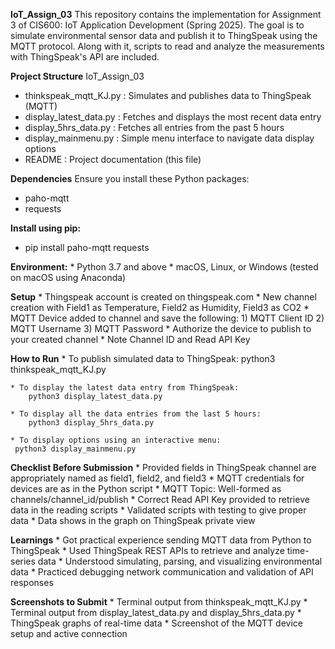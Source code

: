 **IoT_Assign_03**
This repository contains the implementation for Assignment 3 of CIS600: IoT Application Development (Spring 2025). 
The goal is to simulate environmental sensor data and publish it to ThingSpeak using the MQTT protocol. 
Along with it, scripts to read and analyze the measurements with ThingSpeak's API are included.

**Project Structure**
IoT_Assign_03
* thinkspeak_mqtt_KJ.py          : Simulates and publishes data to ThingSpeak (MQTT)
* display_latest_data.py         : Fetches and displays the most recent data entry
* display_5hrs_data.py           : Fetches all entries from the past 5 hours
* display_mainmenu.py            : Simple menu interface to navigate data display options
* README                         : Project documentation (this file)

**Dependencies**
Ensure you install these Python packages:
* paho-mqtt
* requests

**Install using pip:**
* pip install paho-mqtt requests

**Environment:**
	* Python 3.7 and above
	* macOS, Linux, or Windows (tested on macOS using Anaconda)

**Setup**
	* Thingspeak account is created on thingspeak.com
	* New channel creation with Field1 as Temperature, Field2 as Humidity, Field3 as CO2
	* MQTT Device added to channel and save the following:
		1) MQTT Client ID
	 	2) MQTT Username
		3) MQTT Password
	* Authorize the device to publish to your created channel
	* Note Channel ID and Read API Key

**How to Run**
	* To publish simulated data to ThingSpeak:
		python3 thinkspeak_mqtt_KJ.py
	
	* To display the latest data entry from ThingSpeak:
		python3 display_latest_data.py
	
	* To display all the data entries from the last 5 hours:
		python3 display_5hrs_data.py
	
	* To display options using an interactive menu:
	 python3 display_mainmenu.py

**Checklist Before Submission**
	* Provided fields in ThingSpeak channel are appropriately named as field1, field2, and field3
	* MQTT credentials for devices are as in the Python script
	* MQTT Topic: Well-formed as channels/channel_id/publish
	* Correct Read API Key provided to retrieve data in the reading scripts
	* Validated scripts with testing to give proper data
	* Data shows in the graph on ThingSpeak private view

**Learnings**
	* Got practical experience sending MQTT data from Python to ThingSpeak
	* Used ThingSpeak REST APIs to retrieve and analyze time-series data
	* Understood simulating, parsing, and visualizing environmental data
	* Practiced debugging network communication and validation of API responses

**Screenshots to Submit**
	* Terminal output from thinkspeak_mqtt_KJ.py
	* Terminal output from display_latest_data.py and display_5hrs_data.py
	* ThingSpeak graphs of real-time data
	* Screenshot of the MQTT device setup and active connection
